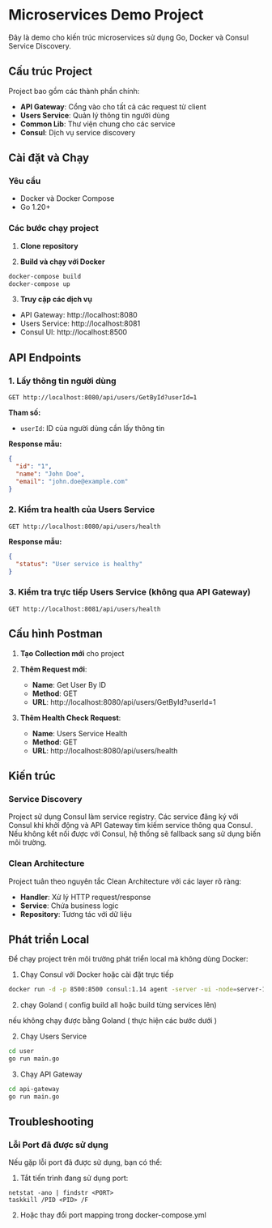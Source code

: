 # Microservices Demo Project

Đây là demo cho kiến trúc microservices sử dụng Go, Docker và Consul Service Discovery.

## Cấu trúc Project

Project bao gồm các thành phần chính:

- **API Gateway**: Cổng vào cho tất cả các request từ client
- **Users Service**: Quản lý thông tin người dùng
- **Common Lib**: Thư viện chung cho các service
- **Consul**: Dịch vụ service discovery

## Cài đặt và Chạy

### Yêu cầu

- Docker và Docker Compose
- Go 1.20+

### Các bước chạy project

1. **Clone repository**

2. **Build và chạy với Docker**

```bash
docker-compose build
docker-compose up
```

3. **Truy cập các dịch vụ**

- API Gateway: http://localhost:8080
- Users Service: http://localhost:8081
- Consul UI: http://localhost:8500

## API Endpoints

### 1. Lấy thông tin người dùng

```
GET http://localhost:8080/api/users/GetById?userId=1
```

**Tham số:**
- `userId`: ID của người dùng cần lấy thông tin

**Response mẫu:**
```json
{
  "id": "1",
  "name": "John Doe",
  "email": "john.doe@example.com"
}
```

### 2. Kiểm tra health của Users Service

```
GET http://localhost:8080/api/users/health
```

**Response mẫu:**
```json
{
  "status": "User service is healthy"
}
```

### 3. Kiểm tra trực tiếp Users Service (không qua API Gateway)

```
GET http://localhost:8081/api/users/health
```

## Cấu hình Postman

1. **Tạo Collection mới** cho project

2. **Thêm Request mới**:
   - **Name**: Get User By ID
   - **Method**: GET
   - **URL**: http://localhost:8080/api/users/GetById?userId=1

3. **Thêm Health Check Request**:
   - **Name**: Users Service Health
   - **Method**: GET
   - **URL**: http://localhost:8080/api/users/health

## Kiến trúc

### Service Discovery

Project sử dụng Consul làm service registry. Các service đăng ký với Consul khi khởi động và API Gateway tìm kiếm service thông qua Consul. Nếu không kết nối được với Consul, hệ thống sẽ fallback sang sử dụng biến môi trường.

### Clean Architecture

Project tuân theo nguyên tắc Clean Architecture với các layer rõ ràng:
- **Handler**: Xử lý HTTP request/response
- **Service**: Chứa business logic
- **Repository**: Tương tác với dữ liệu

## Phát triển Local

Để chạy project trên môi trường phát triển local mà không dùng Docker:

1. Chạy Consul với Docker hoặc cài đặt trực tiếp

```bash
docker run -d -p 8500:8500 consul:1.14 agent -server -ui -node=server-1 -bootstrap-expect=1 -client=0.0.0.0
```

2. chạy Goland ( config build all hoặc build từng services lên)

nếu không chạy được bằng Goland ( thực hiện các bước dưới )

2. Chạy Users Service

```bash
cd user
go run main.go
```

3. Chạy API Gateway

```bash
cd api-gateway
go run main.go
```

## Troubleshooting

### Lỗi Port đã được sử dụng

Nếu gặp lỗi port đã được sử dụng, bạn có thể:

1. Tắt tiến trình đang sử dụng port:
```
netstat -ano | findstr <PORT>
taskkill /PID <PID> /F
```

2. Hoặc thay đổi port mapping trong docker-compose.yml
